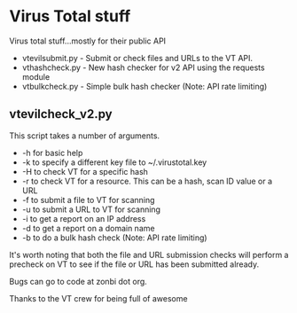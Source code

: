 Virus Total stuff
=================

Virus total stuff...mostly for their public API


 * vtevilsubmit.py - Submit or check files and URLs to the VT API.
 * vthashcheck.py - New hash checker for v2 API using the requests module
 * vtbulkcheck.py - Simple bulk hash checker (Note: API rate limiting)



vtevilcheck_v2.py
-----------------

This script takes a number of arguments. 

 * -h for basic help
 * -k to specify a different key file to ~/.virustotal.key
 * -H to check VT for a specific hash
 * -r to check VT for a resource. This can be a hash, scan ID value or a URL
 * -f to submit a file to VT for scanning
 * -u to submit a URL to VT for scanning
 * -i to get a report on an IP address
 * -d to get a report on a domain name 
 * -b to do a bulk hash check (Note: API rate limiting)


It's worth noting that both the file and URL submission checks will perform a 
precheck on VT to see if the file or URL has been submitted already. 



Bugs can go to code at zonbi dot org.


Thanks to the VT crew for being full of awesome

